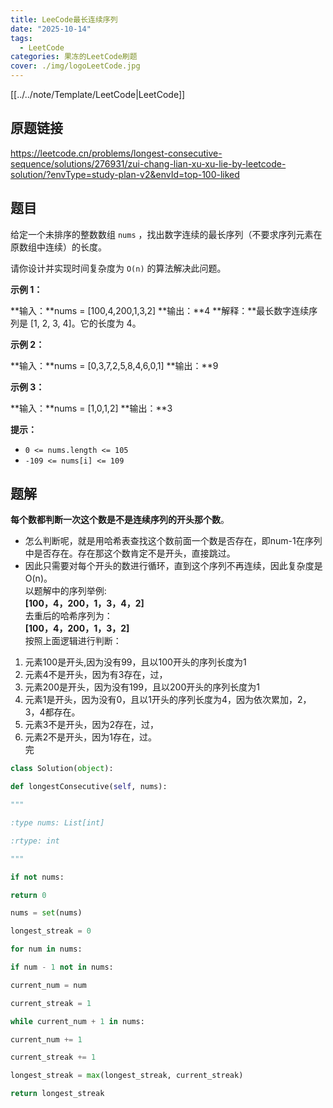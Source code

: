 ```yaml
---
title: LeeCode最长连续序列
date: "2025-10-14"
tags:
  - LeetCode
categories: 果冻的LeetCode刷题
cover: ./img/logoLeetCode.jpg
---
```

[[../../note/Template/LeetCode|LeetCode]]
## 原题链接

https://leetcode.cn/problems/longest-consecutive-sequence/solutions/276931/zui-chang-lian-xu-xu-lie-by-leetcode-solution/?envType=study-plan-v2&envId=top-100-liked
## 题目
给定一个未排序的整数数组 `nums` ，找出数字连续的最长序列（不要求序列元素在原数组中连续）的长度。

请你设计并实现时间复杂度为 `O(n)` 的算法解决此问题。

**示例 1：**

**输入：**nums = [100,4,200,1,3,2]
**输出：**4
**解释：**最长数字连续序列是 [1, 2, 3, 4]。它的长度为 4。

**示例 2：**

**输入：**nums = [0,3,7,2,5,8,4,6,0,1]
**输出：**9

**示例 3：**

**输入：**nums = [1,0,1,2]
**输出：**3

**提示：**

- `0 <= nums.length <= 105`
- `-109 <= nums[i] <= 109`

## 题解

**每个数都判断一次这个数是不是连续序列的开头那个数**。

- 怎么判断呢，就是用哈希表查找这个数前面一个数是否存在，即num-1在序列中是否存在。存在那这个数肯定不是开头，直接跳过。
- 因此只需要对每个开头的数进行循环，直到这个序列不再连续，因此复杂度是O(n)。  
    以题解中的序列举例:  
    **[100，4，200，1，3，4，2]**  
    去重后的哈希序列为：  
    **[100，4，200，1，3，2]**  
    按照上面逻辑进行判断：

1. 元素100是开头,因为没有99，且以100开头的序列长度为1
2. 元素4不是开头，因为有3存在，过，
3. 元素200是开头，因为没有199，且以200开头的序列长度为1
4. 元素1是开头，因为没有0，且以1开头的序列长度为4，因为依次累加，2，3，4都存在。
5. 元素3不是开头，因为2存在，过，
6. 元素2不是开头，因为1存在，过。  
    完

```python
class Solution(object):

def longestConsecutive(self, nums):

"""

:type nums: List[int]

:rtype: int

"""

if not nums:

return 0

nums = set(nums)

longest_streak = 0

for num in nums:

if num - 1 not in nums:

current_num = num

current_streak = 1

while current_num + 1 in nums:

current_num += 1

current_streak += 1

longest_streak = max(longest_streak, current_streak)

return longest_streak
```